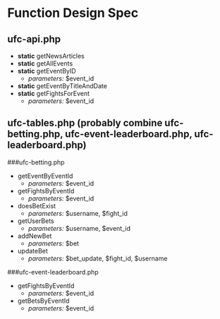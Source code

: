 # Function Design Spec

## ufc-api.php

* **static** getNewsArticles
* **static** getAllEvents
* **static** getEventByID
  * *parameters:* $event_id
* **static** getEventByTitleAndDate
* **static** getFightsForEvent
  * *parameters:* $event_id

## ufc-tables.php (probably combine ufc-betting.php, ufc-event-leaderboard.php, ufc-leaderboard.php)

###ufc-betting.php

* getEventByEventId
  * *parameters:* $event_id
* getFightsByEventId
  * *parameters:* $event_id
* doesBetExist
  * *parameters:* $username, $fight_id
* getUserBets
  * *parameters:* $username, $event_id
* addNewBet
  * *parameters:* $bet
* updateBet
  * *parameters:* $bet_update, $fight_id, $username

###ufc-event-leaderboard.php

* getFightsByEventId
  * *parameters:* $event_id
* getBetsByEventId
  * *parameters:* $event_id
